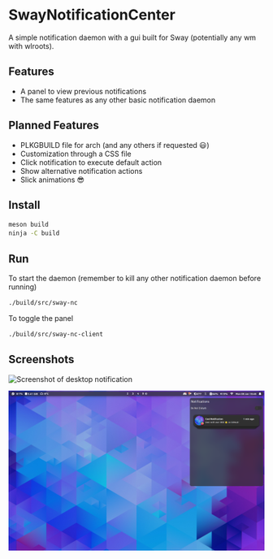 # SwayNotificationCenter

A simple notification daemon with a gui built for Sway (potentially any wm with wlroots).

## Features

- A panel to view previous notifications
- The same features as any other basic notification daemon

## Planned Features

- PLKGBUILD file for arch (and any others if requested 😃)
- Customization through a CSS file
- Click notification to execute default action
- Show alternative notification actions
- Slick animations 😎

## Install

```zsh
meson build
ninja -C build
```

## Run

To start the daemon (remember to kill any other notification daemon before running)

```zsh
./build/src/sway-nc
```

To toggle the panel

```zsh
./build/src/sway-nc-client
```

## Screenshots

![Screenshot of desktop notification](./assets/desktop.png)

![Screenshot of panel](./assets/panel.png)
